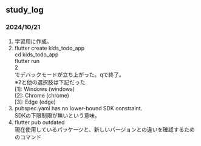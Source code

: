 ## study_log

### 2024/10/21

1. 学習用に作成。
2. flutter create kids_todo_app  
   cd kids_todo_app  
   flutter run  
   2  
   でデバックモードが立ち上がった。qで終了。  
   ※2と他の選択肢は下記だった  
   [1]: Windows (windows)  
   [2]: Chrome (chrome)  
   [3]: Edge (edge)
3. pubspec.yaml has no lower-bound SDK constraint.  
   SDKの下限制限が無いという意味。
4. flutter pub outdated  
   現在使用しているパッケージと、新しいバージョンとの違いを確認するためのコマンド
